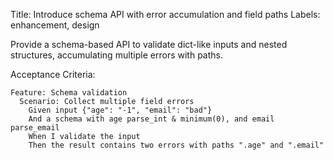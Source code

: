 Title: Introduce schema API with error accumulation and field paths
Labels: enhancement, design

Provide a schema-based API to validate dict-like inputs and nested structures, accumulating multiple errors with paths.

Acceptance Criteria:
```gherkin
Feature: Schema validation
  Scenario: Collect multiple field errors
    Given input {"age": "-1", "email": "bad"}
    And a schema with age parse_int & minimum(0), and email parse_email
    When I validate the input
    Then the result contains two errors with paths ".age" and ".email"
```